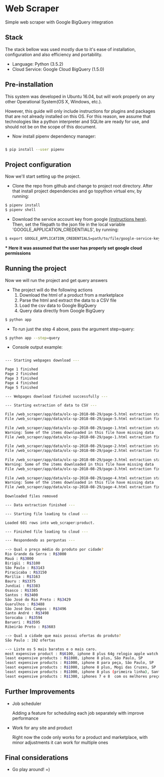 # Web Scraper
Simple web scraper with Google BigQuery integration

## Stack

The stack bellow was used mostly due to it's ease of installation, configuration and also efficiency and portability.
* Language: Python (3.5.2)
* Cloud Service: Google Cloud BigQuery (1.5.0)

## Pre-installation

This system was developed in Ubuntu 16.04, but will work properly on any other Operational System(OS X, Windows, etc.).

However, this guide will only include instructions for plugins and packages that are not already installed on this OS. For this reason, we assume that technologies like a python interpreter and SQLite are ready for use, and should not be on the scope of this document.

* Now install pipenv dependency manager:

```bash

$ pip install --user pipenv

```

## Project configuration

Now we'll start setting up the project.

* Clone the repo from github and change to project root directory.
After that install project dependencies and go topython virtual env, by running:

```bash
$ pipenv install
$ pipenv shell
```

* Download the service account key from google
[(instructions here)](https://cloud.google.com/bigquery/docs/reference/libraries).
Then, set the filepath to the json file in the local variable 'GOOGLE_APPLICATION_CREDENTIALS', by running:
```bash
$ export GOOGLE_APPLICATION_CREDENTIALS=path/to/file/google-service-key.json
```

**\* Here it was assumed that the user has properly set google cloud permissions**

## Running the project

Now we will run the project and get query answers

* The project will do the following actions
    1. Download the html of a product from a marketplace
    2. Parse the html and extract the data to a CSV file
    3. Load the csv data to Google BigQuery
    4. Query data directly from Google BigQuery

```bash
$ python app
```

* To run just the step 4 above, pass the argument step=query:

```bash
$ python app --step=query
```

* Console output example:
```bash

--- Starting webpages download ---

Page 1 finished
Page 2 finished
Page 3 finished
Page 4 finished
Page 5 finished

--- Webpages download finished successfully ---

--- Starting extraction of data to CSV ---
 
File /web_scraper/app/data/olx-sp-2018-08-29/page-5.html extraction starting
File /web_scraper/app/data/olx-sp-2018-08-29/page-5.html extraction finished
 
File /web_scraper/app/data/olx-sp-2018-08-29/page-1.html extraction starting
Warning: Some of the items downloaded in this file have missing data
File /web_scraper/app/data/olx-sp-2018-08-29/page-1.html extraction finished
 
File /web_scraper/app/data/olx-sp-2018-08-29/page-2.html extraction starting
File /web_scraper/app/data/olx-sp-2018-08-29/page-2.html extraction finished
 
File /web_scraper/app/data/olx-sp-2018-08-29/page-3.html extraction starting
Warning: Some of the items downloaded in this file have missing data
File /web_scraper/app/data/olx-sp-2018-08-29/page-3.html extraction finished
 
File /web_scraper/app/data/olx-sp-2018-08-29/page-4.html extraction starting
Warning: Some of the items downloaded in this file have missing data
File /web_scraper/app/data/olx-sp-2018-08-29/page-4.html extraction finished
 
Downloaded files removed

--- Data extraction finished ---

--- Starting file loading to cloud ---

Loaded 601 rows into web_scraper:product.

--- Finished file loading to cloud ---

--- Respondendo as perguntas ---
 
--> Qual o preço médio do produto por cidade?
Rio Grande da Serra : R$3000
Mauá : R$3000
Birigüi : R$3100
São Paulo : R$3143
Piracicaba : R$3150
Marília : R$3163
Bauru : R$3375
Jundiaí : R$3383
Osasco : R$3385
Santos : R$3400
São José do Rio Preto : R$3429
Guarulhos : R$3488
São José Dos Campos : R$3496
Santo André : R$3498
Sorocaba : R$3594
Barueri : R$3595
Ribeirão Preto : R$3603

--> Qual a cidade que mais possui ofertas do produto?
São Paulo : 192 ofertas

--> Liste os 5 mais baratos e o mais caro.
most expensive product : R$6100, iphone 8 plus 64g relogio apple watch 42mm, São Paulo, SP
least expensive products : R$1000, iphone 8 plus, São Paulo, SP
least expensive products : R$1000, iphone 8 para peça, São Paulo, SP
least expensive products : R$1000, iphone 8 plus, Mogi das Cruzes, SP
least expensive products : R$1000, iphone 8 plus (primeira linha), Santa Isabel, SP
least expensive products : R$1300, iphones 7 e 8  com os melhores preços aproveitem chamou levou, São Paulo, SP

```


## Further Improvements
* Job scheduler

    Adding a feature for scheduling each job separately with improve performance 

* Work for any site and product

    Right now the code only works for a product and marketplace, with minor adjustments it can work for multiple ones


## Final considerations

* Go play around! =)

